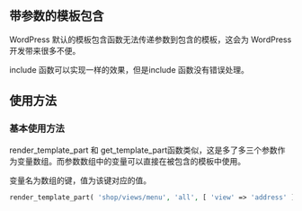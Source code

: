 ## 带参数的模板包含

WordPress 默认的模板包含函数无法传递参数到包含的模板，这会为 WordPress 开发带来很多不便。

include 函数可以实现一样的效果，但是include 函数没有错误处理。

## 使用方法

### 基本使用方法

render_template_part 和 get_template_part函数类似，这是多了多三个参数作为变量数组。而参数数组中的变量可以直接在被包含的模板中使用。

变量名为数组的键，值为该键对应的值。

```php
render_template_part( 'shop/views/menu', 'all', [ 'view' => 'address' ] ); 
```
